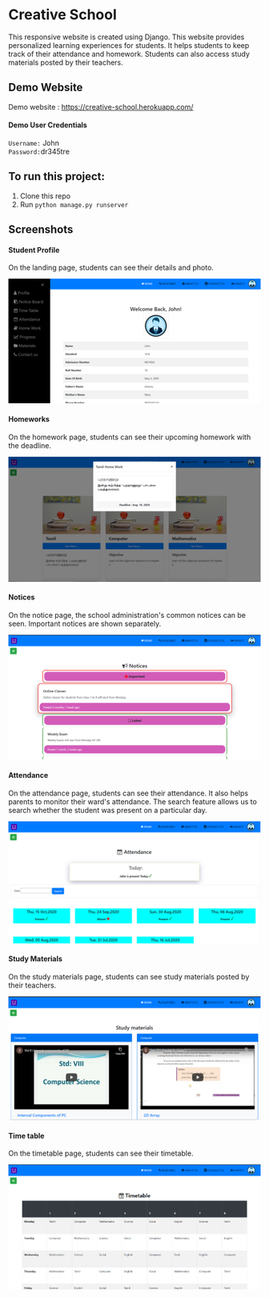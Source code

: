 # Creative School
This responsive website is created using Django. This website provides personalized learning experiences for students. It helps students to keep track of their attendance and homework. Students can also access study materials posted by their teachers.

## Demo Website
Demo website : https://creative-school.herokuapp.com/

#### Demo User Credentials
`Username:` John \
`Password:`dr345tre

## To run this project:
1. Clone this repo
2. Run `python manage.py runserver`

## Screenshots
#### Student Profile
On the landing page, students can see their details and photo.

![Landing Page](/media/Screenshots/studentprofile.png?raw=true "Student Profile")

#### Homeworks
On the homework page, students can see their upcoming homework with the deadline.

![Homeworks](/media/Screenshots/homeworks.png?raw=true "Homeworks")

#### Notices
On the notice page, the school administration's common notices can be seen. Important notices are shown separately.

![Notices](/media/Screenshots/notices.png?raw=true "Notices")

#### Attendance
On the attendance page, students can see their attendance. It also helps parents to monitor their ward's attendance. The search feature allows us to search whether the student was present on a particular day.

![Attendance](/media/Screenshots/attendance.png?raw=true "Attendance")

#### Study Materials
On the study materials page, students can see study materials posted by their teachers.

![Study Materials](/media/Screenshots/studymaterials.png?raw=true "Study Materials")

#### Time table
On the timetable page, students can see their timetable.

![Time table](/media/Screenshots/Timetable.png?raw=true "Time table")
